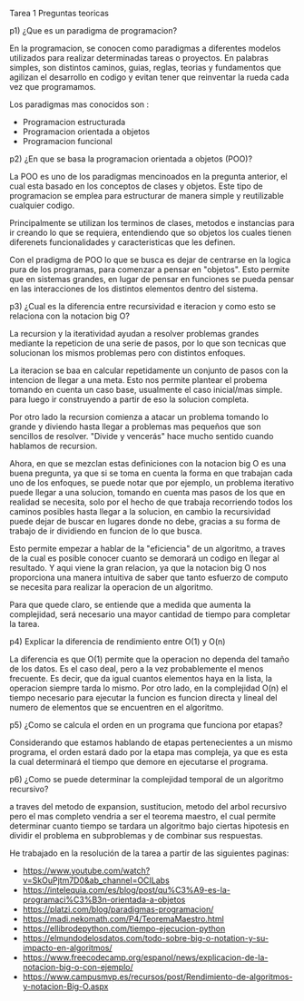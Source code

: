 Tarea 1 
Preguntas teoricas

p1) ¿Que es un paradigma de programacion?

En la programacion, se conocen como paradigmas a diferentes modelos utilizados
para realizar determinadas tareas o proyectos. En palabras simples, son distintos
caminos, guias, reglas, teorias y fundamentos que agilizan el desarrollo en codigo 
y evitan tener que reinventar la rueda cada vez que programamos. 

Los paradigmas mas conocidos son :
* Programacion estructurada
* Programacion orientada a objetos
* Programacion funcional

p2) ¿En que se basa la programacion orientada a objetos (POO)? 

La POO es uno de los paradigmas mencinoados en la pregunta anterior, el cual 
esta basado en los conceptos de clases y objetos. Este tipo de programacion 
se emplea para estructurar de manera simple y reutilizable cualquier codigo.

Principalmente se utilizan los terminos de clases, metodos e instancias para 
ir creando lo que se requiera, entendiendo que so objetos los cuales tienen
diferenets funcionalidades y caracteristicas que les definen. 

Con el pradigma de POO lo que se busca es dejar de centrarse en la logica pura
de los programas, para comenzar a pensar en "objetos". Esto permite que en sistemas
grandes, en lugar de pensar en funciones se pueda pensar en las interacciones 
de los distintos elementos dentro del sistema. 

p3) ¿Cual es la diferencia entre recursividad e iteracion y como esto se relaciona
con la notacion big O? 

La recursion y la iteratividad ayudan a resolver problemas grandes mediante la 
repeticion de una serie de pasos, por lo que son tecnicas que solucionan 
los mismos problemas pero con distintos enfoques.

La iteracion se baa en calcular repetidamente un conjunto de pasos con la intencion
de llegar a una meta. Esto nos permite plantear el probema tomando en cuenta 
un caso base, usualmente el caso inicial/mas simple. para luego ir construyendo 
a partir de eso la solucion completa. 

Por otro lado la recursion comienza a atacar un problema tomando lo grande
y diviendo hasta llegar a problemas mas pequeños que son sencillos de resolver. 
"Divide y vencerás" hace mucho sentido cuando hablamos de recursion.

Ahora, en que se mezclan estas definiciones con la notacion big O es una buena
pregunta, ya que si se toma en cuenta la forma en que trabajan cada uno de los 
enfoques, se puede notar que por ejemplo, un problema iterativo puede llegar a una
solucion, tomando en cuenta mas pasos de los que en realidad se necesita, solo 
por el hecho de que trabaja recorriendo todos los caminos posibles hasta llegar 
a la solucion, en cambio la recursividad puede dejar de buscar en lugares donde no
debe, gracias a su forma de trabajo de ir dividiendo en funcion de lo que busca. 

Esto permite empezar a hablar de la "eficiencia" de un algoritmo, a traves de la 
cual es posible conocer cuanto se demorará un codigo en llegar al resultado. 
Y aqui viene la gran relacion, ya que la notacion big O nos proporciona una manera
intuitiva de saber que tanto esfuerzo de computo se necesita para realizar la
operacion de un algoritmo. 

Para que quede claro, se entiende que a medida que aumenta la complejidad, 
será necesario una mayor cantidad de tiempo para completar la tarea. 

p4) Explicar la diferencia de rendimiento entre O(1) y O(n) 

La diferencia es que O(1) permite que la operacion no dependa del tamaño de
los datos. Es el caso deal, pero a la vez probablemente el menos frecuente.
Es decir, que da igual cuantos elementos haya en la lista, la operacion siempre
tarda lo mismo. Por otro lado, en la complejidad O(n) el tiempo necesario para
ejecutar la funcion es funcion directa y lineal del numero de elementos que 
se encuentren en el algoritmo. 

p5) ¿Como se calcula el orden en un programa que funciona por etapas? 

Considerando que estamos hablando de etapas pertenecientes a un mismo programa, 
el orden estará dado por la etapa mas compleja, ya que es esta la cual determinará
el tiempo que demore en ejecutarse el programa. 

p6) ¿Como se puede determinar la complejidad temporal de un algoritmo recursivo? 

a traves del metodo de expansion, sustitucion, metodo del arbol recursivo pero 
el mas completo vendria a ser el teorema maestro, el cual permite determinar 
cuanto tiempo se tardara un algoritmo bajo ciertas hipotesis en dividir el problema
en subproblemas y de combinar sus respuestas. 





He trabajado en la resolución de la tarea a partir de las siguientes paginas:

* https://www.youtube.com/watch?v=SkOuPjtm7D0&ab_channel=OCILabs
* https://intelequia.com/es/blog/post/qu%C3%A9-es-la-programaci%C3%B3n-orientada-a-objetos
* https://platzi.com/blog/paradigmas-programacion/
* https://madi.nekomath.com/P4/TeoremaMaestro.html
* https://ellibrodepython.com/tiempo-ejecucion-python
* https://elmundodelosdatos.com/todo-sobre-big-o-notation-y-su-impacto-en-algoritmos/
* https://www.freecodecamp.org/espanol/news/explicacion-de-la-notacion-big-o-con-ejemplo/
* https://www.campusmvp.es/recursos/post/Rendimiento-de-algoritmos-y-notacion-Big-O.aspx


